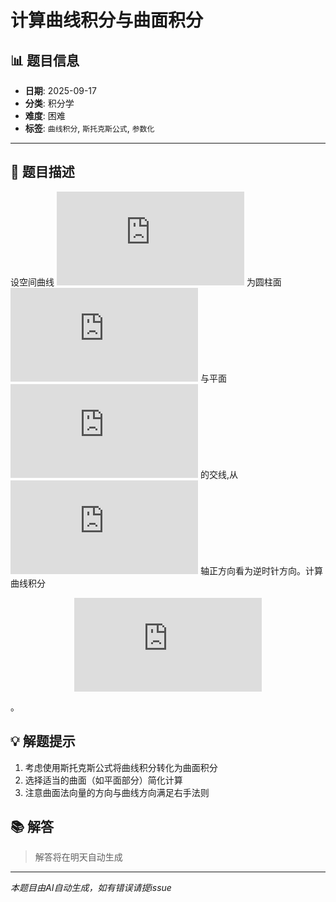 # 计算曲线积分与曲面积分

## 📊 题目信息

- **日期**: 2025-09-17
- **分类**: 积分学
- **难度**: 困难
- **标签**: `曲线积分`, `斯托克斯公式`, `参数化`

---

## 📝 题目描述

设空间曲线 ![equation](https://latex.codecogs.com/svg.latex?C) 为圆柱面 ![equation](https://latex.codecogs.com/svg.latex?x%5E2%20%2B%20y%5E2%20%3D%204) 与平面 ![equation](https://latex.codecogs.com/svg.latex?x%20%2B%20z%20%3D%206) 的交线,从 ![equation](https://latex.codecogs.com/svg.latex?z) 轴正方向看为逆时针方向。计算曲线积分 <div align="center">

![Mathematical Formula](https://latex.codecogs.com/svg.latex?I%20%3D%20%5Coint_%7BC%7D%20(y%5E2%20%2B%20z%5E2)%20dx%20%2B%20(z%5E2%20%2B%20x%5E2)%20dy%20%2B%20(x%5E2%20%2B%20y%5E2)%20dz)

</div>。

## 💡 解题提示

1. 考虑使用斯托克斯公式将曲线积分转化为曲面积分
2. 选择适当的曲面（如平面部分）简化计算
3. 注意曲面法向量的方向与曲线方向满足右手法则

## 📚 解答

> 解答将在明天自动生成

---

*本题目由AI自动生成，如有错误请提issue*
